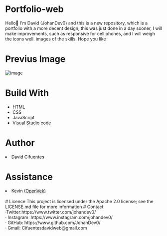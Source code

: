 # Portfolio-web
Hello👋 I'm David (JohanDev0) and this is a new repository, which is a portfolio with a more decent design, this was
just done in a day sooner, I will make improvements, such as responsive for cell phones, and I will weigh the icons
well. images of the skills. Hope you like

# Previus Image
![image](https://user-images.githubusercontent.com/80553459/119239882-d65a1c80-bb11-11eb-9b40-02b49d69bd15.png)
 



# Build With
<ul>
  <li> HTML </li>
  <li> CSS </li>
  <li> JavaScript </li>
  <li> Visual Studio code </li>
</ul>

# Author

<li> David Cifuentes </li>

# Assistance
<li> Kevin <a href="https://github.com/OpenVek">(OpenVek)</a></li> 
<br> 
  #  Licence 
    This project is licensed under the Apache 2.0 license; see the LICENSE.md file for more
    information # Contact ·Twitter:https://www.twitter.com/johandev0/ <br>
    · Instagram :https://www.instagram.com/johandev0/ <br>
    · GitHub: https://www.github.com/JohanDev0/ <br>
    · Gmail: Cifuentesdavidweb@gmail.com <br> 
